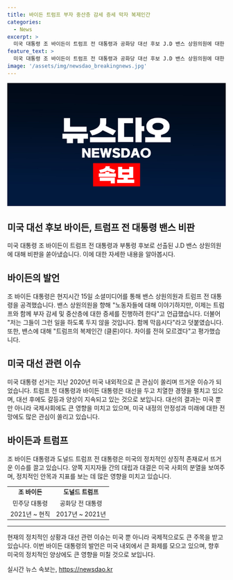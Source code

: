 ```yaml
---
title: 바이든 트럼프 부자 중산층 감세 증세 막자 복제인간
categories:
  - News
excerpt: >
  미국 대통령 조 바이든이 트럼프 전 대통령과 공화당 대선 후보 J.D 밴스 상원의원에 대한 비판을 강화하며 통합 메시지를 내놨다. 바이든은 트럼프와 밴스가 부자 감세와 중산층 증세를 추진하려 한다며 비판하고, 그런 일을 하도록 두지 않을 것이라고 강조했다. 또한 밴스를 트럼프의 복제인간으로 평가하며 공세를 시작했다. 
feature_text: >
  미국 대통령 조 바이든이 트럼프 전 대통령과 공화당 대선 후보 J.D 밴스 상원의원에 대한 비판을 강화하며 통합 메시지를 내놨다. 바이든은 트럼프와 밴스가 부자 감세와 중산층 증세를 추진하려 한다며 비판하고, 그런 일을 하도록 두지 않을 것이라고 강조했다. 또한 밴스를 트럼프의 복제인간으로 평가하며 공세를 시작했다. 
image: '/assets/img/newsdao_breakingnews.jpg'
---
```


<p><img src="/assets/img/newsdao_breakingnews.jpg" alt="pcversion 속보" /></p>

<h2>미국 대선 후보 바이든, 트럼프 전 대통령 밴스 비판</h2>

<p data-ke-size="size16">미국 대통령 조 바이든이 트럼프 전 대통령과 부통령 후보로 선출된 J.D 밴스 상원의원에 대해 비판을 쏟아냈습니다. 이에 대한 자세한 내용을 알아봅시다.</p>

<h2 data-ke-size="size26">바이든의 발언</h2>

<p data-ke-size="size16">조 바이든 대통령은 현지시간 15일 소셜미디어를 통해 밴스 상원의원과 트럼프 전 대통령을 공격했습니다. 밴스 상원의원을 향해 "노동자들에 대해 이야기하지만, 이제는 트럼프와 함께 부자 감세 및 중산층에 대한 증세를 진행하려 한다"고 언급했습니다. 더불어 "저는 그들이 그런 일을 하도록 두지 않을 것입니다. 함께 막읍시다"라고 덧붙였습니다. 또한, 밴스에 대해 "트럼프의 복제인간 (클론)이다. 차이를 전혀 모르겠다"고 평가했습니다.</p>

<h2 data-ke-size="size26">미국 대선 관련 이슈</h2>

<p data-ke-size="size16">미국 대통령 선거는 지난 2020년 미국 내외적으로 큰 관심이 쏠리며 뜨거운 이슈가 되었습니다. 트럼프 전 대통령과 바이든 대통령은 대선을 두고 치열한 경쟁을 펼치고 있으며, 대선 후에도 갈등과 양상이 지속되고 있는 것으로 보입니다. 대선의 결과는 미국 뿐만 아니라 국제사회에도 큰 영향을 미치고 있으며, 미국 내정의 안정성과 미래에 대한 전망에도 많은 관심이 쏠리고 있습니다.</p>

<h2 data-ke-size="size26">바이든과 트럼프</h2>

<p data-ke-size="size16">조 바이든 대통령과 도널드 트럼프 전 대통령은 미국의 정치적인 상징적 존재로서 뜨거운 이슈를 끌고 있습니다. 양쪽 지지자들 간의 대립과 대결은 미국 사회의 분열을 보여주며, 정치적인 안목과 지표를 보는 데 많은 영향을 미치고 있습니다.</p>

<table>
    <tbody>
        <tr>
            <td style="text-align: center; height: 17px;"><b>조 바이든</b></td>
            <td style="text-align: center; height: 17px;"><b>도널드 트럼프</b></td>
        </tr>
        <tr>
            <td style="text-align: center; height: 17px;">민주당 대통령</td>
            <td style="text-align: center; height: 17px;">공화당 전 대통령</td>
        </tr>
        <tr>
            <td style="text-align: center; height: 17px;">2021년 ~ 현직</td>
            <td style="text-align: center; height: 17px;">2017년 ~ 2021년</td>
        </tr>
    </tbody>
</table>

<hr>

<p data-ke-size="size16">현재의 정치적인 상황과 대선 관련 이슈는 미국 뿐 아니라 국제적으로도 큰 주목을 받고 있습니다. 이번 바이든 대통령의 발언은 미국 내외에서 큰 화제를 모으고 있으며, 향후 미국의 정치적인 양상에도 큰 영향을 미칠 것으로 보입니다.</p>
실시간 뉴스 속보는, <a href="https://newsdao.kr" rel="dofollow">https://newsdao.kr</a>


